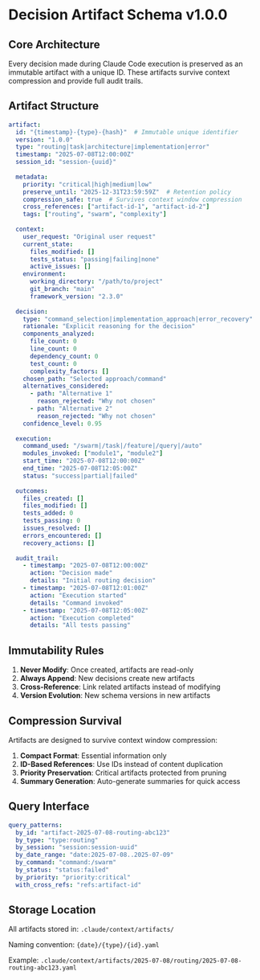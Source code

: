 # Decision Artifact Schema v1.0.0

## Core Architecture

Every decision made during Claude Code execution is preserved as an immutable artifact with a unique ID. These artifacts survive context compression and provide full audit trails.

## Artifact Structure

```yaml
artifact:
  id: "{timestamp}-{type}-{hash}"  # Immutable unique identifier
  version: "1.0.0"
  type: "routing|task|architecture|implementation|error"
  timestamp: "2025-07-08T12:00:00Z"
  session_id: "session-{uuid}"
  
  metadata:
    priority: "critical|high|medium|low"
    preserve_until: "2025-12-31T23:59:59Z"  # Retention policy
    compression_safe: true  # Survives context window compression
    cross_references: ["artifact-id-1", "artifact-id-2"]
    tags: ["routing", "swarm", "complexity"]
    
  context:
    user_request: "Original user request"
    current_state:
      files_modified: []
      tests_status: "passing|failing|none"
      active_issues: []
    environment:
      working_directory: "/path/to/project"
      git_branch: "main"
      framework_version: "2.3.0"
      
  decision:
    type: "command_selection|implementation_approach|error_recovery"
    rationale: "Explicit reasoning for the decision"
    components_analyzed:
      file_count: 0
      line_count: 0
      dependency_count: 0
      test_count: 0
      complexity_factors: []
    chosen_path: "Selected approach/command"
    alternatives_considered:
      - path: "Alternative 1"
        reason_rejected: "Why not chosen"
      - path: "Alternative 2"
        reason_rejected: "Why not chosen"
    confidence_level: 0.95
    
  execution:
    command_used: "/swarm|/task|/feature|/query|/auto"
    modules_invoked: ["module1", "module2"]
    start_time: "2025-07-08T12:00:00Z"
    end_time: "2025-07-08T12:05:00Z"
    status: "success|partial|failed"
    
  outcomes:
    files_created: []
    files_modified: []
    tests_added: 0
    tests_passing: 0
    issues_resolved: []
    errors_encountered: []
    recovery_actions: []
    
  audit_trail:
    - timestamp: "2025-07-08T12:00:00Z"
      action: "Decision made"
      details: "Initial routing decision"
    - timestamp: "2025-07-08T12:01:00Z"
      action: "Execution started"
      details: "Command invoked"
    - timestamp: "2025-07-08T12:05:00Z"
      action: "Execution completed"
      details: "All tests passing"
```

## Immutability Rules

1. **Never Modify**: Once created, artifacts are read-only
2. **Always Append**: New decisions create new artifacts
3. **Cross-Reference**: Link related artifacts instead of modifying
4. **Version Evolution**: New schema versions in new artifacts

## Compression Survival

Artifacts are designed to survive context window compression:

1. **Compact Format**: Essential information only
2. **ID-Based References**: Use IDs instead of content duplication
3. **Priority Preservation**: Critical artifacts protected from pruning
4. **Summary Generation**: Auto-generate summaries for quick access

## Query Interface

```yaml
query_patterns:
  by_id: "artifact-2025-07-08-routing-abc123"
  by_type: "type:routing"
  by_session: "session:session-uuid"
  by_date_range: "date:2025-07-08..2025-07-09"
  by_command: "command:/swarm"
  by_status: "status:failed"
  by_priority: "priority:critical"
  with_cross_refs: "refs:artifact-id"
```

## Storage Location

All artifacts stored in: `.claude/context/artifacts/`

Naming convention: `{date}/{type}/{id}.yaml`

Example: `.claude/context/artifacts/2025-07-08/routing/2025-07-08-routing-abc123.yaml`